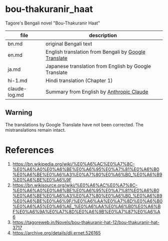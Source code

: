# bou-thakuranir_haat

Tagore's Bengali novel "Bou-Thakuranir Haat"

file|description
----|----
bn.md | original Bengali text
en.md | English translation from Bengali by [Google Translate](https://translate.google.com/)
ja.md | Japanese translation from English by Google Translate
hi-1.md | Hindi translation (Chapter 1)
claude-log.md | Summary from English by [Anthropic Claude](https://claude.ai/)

## Warning

The translations by Google Translate have not been corrected.
The mistranslations remain intact.

# References

1. https://bn.wikipedia.org/wiki/%E0%A6%AC%E0%A7%8C-%E0%A6%A0%E0%A6%BE%E0%A6%95%E0%A7%81%E0%A6%B0%E0%A6%BE%E0%A6%A3%E0%A7%80%E0%A6%B0_%E0%A6%B9%E0%A6%BE%E0%A6%9F
1. https://bn.wikisource.org/wiki/%E0%A6%AC%E0%A7%8C-%E0%A6%A0%E0%A6%BE%E0%A6%95%E0%A7%81%E0%A6%B0%E0%A6%BE%E0%A6%A3%E0%A7%80%E0%A6%B0_%E0%A6%B9%E0%A6%BE%E0%A6%9F/%E0%A6%AA%E0%A7%8D%E0%A6%B0%E0%A6%A5%E0%A6%AE_%E0%A6%AA%E0%A6%B0%E0%A6%BF%E0%A6%9A%E0%A7%8D%E0%A6%9B%E0%A7%87%E0%A6%A6
1. https://tagoreweb.in/Novels/bou-thakuranir-hat-12/bou-thakuranir-hat-3717
1. https://archive.org/details/dli.ernet.526165
